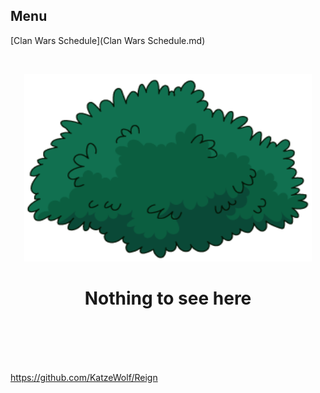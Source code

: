 ## Menu
[Clan Wars Schedule](Clan Wars Schedule.md)

<br>

<p align="center">
  <img width="460" height="300" src="/assets/bush.png">
</p>

<h1 align="center">
  Nothing to see here
</h1>

<br>
<br>
<br>
<br>

https://github.com/KatzeWolf/Reign
